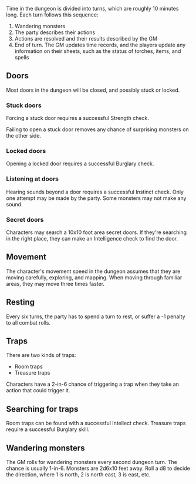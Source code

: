 Time in the dungeon is divided into turns, which are roughly 10 minutes long. Each turn follows this sequence:
1. Wandering monsters
2. The party describes their actions
3. Actions are resolved and their results described by the GM
4. End of turn. The GM updates time records, and the players update any information on their sheets, such as the status of torches, items, and spells

## Doors
Most doors in the dungeon will be closed, and possibly stuck or locked.

### Stuck doors
Forcing a stuck door requires a successful Strength check. 

Failing to open a stuck door removes any chance of surprising monsters on the other side.

### Locked doors
Opening a locked door requires a successful Burglary check.

### Listening at doors
Hearing sounds beyond a door requires a successful Instinct check. Only one attempt may be made by the party. Some monsters may not make any sound.

### Secret doors
Characters may search a 10x10 foot area secret doors. If they're searching in the right place, they can make an Intelligence check to find the door.

## Movement
The character's movement speed in the dungeon assumes that they are moving carefully, exploring, and mapping. When moving through familiar areas, they may move three times faster.

## Resting
Every six turns, the party has to spend a turn to rest, or suffer a -1 penalty to all combat rolls.

## Traps
There are two kinds of traps:
- Room traps
- Treasure traps

Characters have a 2-in-6 chance of triggering a trap when they take an action that could trigger it.

## Searching for traps
Room traps can be found with a successful Intellect check. Treasure traps require a successful Burglary skill.

## Wandering monsters
The GM rolls for wandering monsters every second dungeon turn. The chance is usually 1-in-6. Monsters are 2d6x10 feet away. Roll a d8 to decide the direction, where 1 is north, 2 is north east, 3 is east, etc.